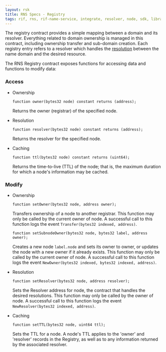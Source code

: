 ```yaml
---
layout: rsk
title: RNS Specs - Registry
tags: rif, rns, rif-name-service, integrate, resolver, node, sdk, libraries, infrastructure, protocols, mvp, design, rbtc, defi, decentralized, quick-start, guides, tutorial, networks, dapps, tools, rsk, ethereum, smart-contracts, install, get-started, how-to, mainnet, testnet, contracts, wallets, web3, crypto
---
```


The registry contract provides a simple mapping between a domain and its resolver. Everything related to domain ownership is managed in this contract, including ownership transfer and sub-domain creation. Each registry entry refers to a resolver which handles the [resolution](/rif/rns/specs/resolvers) between the name domain and the desired resource.

The RNS Registry contract exposes functions for accessing data and functions to modify data:

### Access

- Ownership
  ```
  function owner(bytes32 node) constant returns (address);
  ```

  Returns the owner (registrar) of the specified node.

- Resolution
  ```
  function resolver(bytes32 node) constant returns (address);
  ```

  Returns the resolver for the specified node.

- Caching
  ```
  function ttl(bytes32 node) constant returns (uint64);
  ```

  Returns the time-to-live (TTL) of the node; that is, the maximum duration for which a node's information may be cached.

### Modify

- Ownership
  ```
  function setOwner(bytes32 node, address owner);
  ```

  Transfers ownership of a node to another registrar. This function may only be called by the current owner of node. A successful call to this function logs the event `Transfer(bytes32 indexed, address)`.

  ```
  function setSubnodeOwner(bytes32 node, bytes32 label, address owner);
  ```

  Creates a new node `label.node` and sets its owner to owner, or updates the node with a new owner if it already exists. This function may only be called by the current owner of node. A successful call to this function logs the event `NewOwner(bytes32 indexed, bytes32 indexed, address)`.

- Resolution
  ```
  function setResolver(bytes32 node, address resolver);
  ```

  Sets the Resolver address for node, the contract that handles the desired resolutions. This function may only be called by the owner of node. A successful call to this function logs the event `NewResolver(bytes32 indexed, address)`.

- Caching
  ```
  function setTTL(bytes32 node, uint64 ttl);
  ```

  Sets the TTL for a node. A node's TTL applies to the 'owner' and 'resolver' records in the Registry, as well as to any information returned by the associated resolver.
